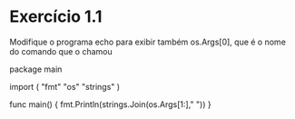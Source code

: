 # Exercício 1.1

Modifique o programa echo para exibir também os.Args[0], que é o nome do comando que o chamou


package main

import (
	"fmt"
	"os"
	"strings"
)

func main()  {
	fmt.Println(strings.Join(os.Args[1:]," "))
}